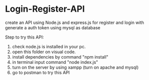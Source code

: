 # Login-Register-API
create an API using Node.js and express.js for register and login with generate a auth token using mysql as database

Step to try this API:
1. check node.js is installed in your pc.
2. open this folder on visual code.
3. install dependencies by command "npm install"
4. in terminal input command "node index.js"
5. turn on  the server by using xampp (turn on apache and mysql)
6. go to postman to try this API

